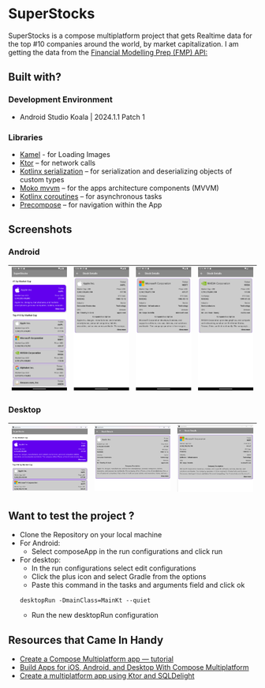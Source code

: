 # SuperStocks
SuperStocks is a compose multiplatform project that gets Realtime data for the top #10 companies around the world, by market capitalization. I am getting the data from the [Financial Modelling Prep (FMP) API:](https://site.financialmodelingprep.com/) 

## Built with?
### Development Environment
- Android Studio Koala | 2024.1.1 Patch 1
### Libraries
- [Kamel](https://github.com/Kamel-Media/Kamel) - for Loading Images 
- [Ktor](https://github.com/ktorio/ktor ) – for network calls 
- [Kotlinx serialization](https://github.com/Kotlin/kotlinx.serialization) – for serialization and deserializing objects of custom types  
- [Moko mvvm](https://github.com/icerockdev/moko-mvvm ) – for the apps architecture components (MVVM) 
- [Kotlinx coroutines](https://github.com/Kotlin/kotlinx.coroutines ) – for asynchronous tasks 
- [Precompose](https://github.com/Tlaster/PreCompose ) – for navigation within the App 

## Screenshots 
### Android
| <img src="screenshots/1.png"/>  | <img src="screenshots/2.png"/>  | <img src="screenshots/3.png"/>  | <img src="screenshots/4.png"/> |
|:-------------------------------:|:-------------------------------:|:-------------------------------:|:------------------------------:|

### Desktop
| <img src="screenshots/d1.png"/> | <img src="screenshots/d2.png"/> | <img src="screenshots/d3.png"/> |
|:-------------------------------:|:-------------------------------:|:-------------------------------:|

## Want to test the project ? 
- Clone the Repository on your local machine 
- For Android: 
  - Select composeApp in the run configurations and click run
- For desktop: 
  - In the run configurations select edit configurations 
  - Click the plus icon and select Gradle from the options 
  - Paste this command in the tasks and arguments field and click ok 
  ```
  desktopRun -DmainClass=MainKt --quiet 
  ```
  - Run the new desktopRun configuration  

## Resources that Came In Handy
- [Create a Compose Multiplatform app — tutorial](https://www.jetbrains.com/help/kotlin-multiplatform-dev/compose-multiplatform-getting-started.html ) 
- [Build Apps for iOS, Android, and Desktop With Compose Multiplatform](https://www.youtube.com/watch?v=IGuVIRZzVTk&t=124s) 
- [Create a multiplatform app using Ktor and SQLDelight](https://www.jetbrains.com/help/kotlin-multiplatform-dev/multiplatform-ktor-sqldelight.html) 
